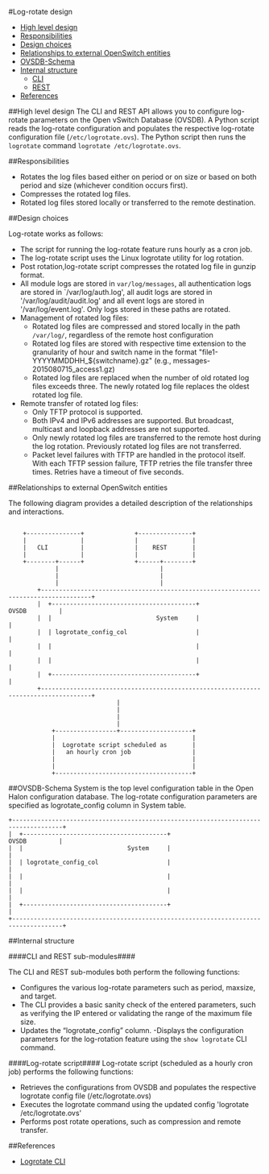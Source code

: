 #Log-rotate design

- [High level design](#high-level-design)
- [Responsibilities](#responsibilities)
- [Design choices](#design-choices)
- [Relationships to external OpenSwitch entities](#relationships-to-external-openswitch-entities)
- [OVSDB-Schema](#ovsdb-schema)
- [Internal structure](#internal-structure)
   - [CLI](#cli)
   - [REST](#rest)
- [References](#references)

##High level design
The CLI and REST API allows you to configure log-rotate parameters on the Open vSwitch Database (OVSDB). A Python script reads the log-rotate configuration and populates the respective log-rotate configuration file (`/etc/logrotate.ovs`). The Python script then runs the `logrotate` command `logrotate /etc/logrotate.ovs`.


##Responsibilities



  - Rotates the log files based either on period or on size or based on both period and size (whichever condition occurs first).
  - Compresses the rotated log files.
  - Rotated log files stored locally or transferred to the remote destination.


##Design choices

Log-rotate works as follows:

- The script for running the log-rotate feature runs hourly as a cron job.
- The log-rotate script uses the Linux logrotate utility for log rotation.
- Post rotation,log-rotate script compresses the rotated log file in gunzip format.
- All module logs are stored in `var/log/messages`, all authentication logs are stored in `/var/log/auth.log', all audit logs are stored in '/var/log/audit/audit.log' and all event logs are stored in '/var/log/event.log'. Only logs stored in these paths are rotated.
- Management of rotated log files:
  - Rotated log files are compressed and stored locally in the path `/var/log/`, regardless of the remote host configuration
  - Rotated log files are stored with respective time extension to the granularity of hour and switch name in the format "file1- YYYYMMDDHH_${switchname}.gz" (e.g., messages-2015080715_access1.gz)
  - Rotated log files are replaced when the number of old rotated log files exceeds three. The newly rotated log file replaces the oldest rotated log file.
- Remote transfer of rotated log files:
  -  Only TFTP protocol is supported.
  -  Both IPv4 and IPv6 addresses are supported. But broadcast, multicast and loopback addresses are not supported.
  -  Only newly rotated log files are transferred to the remote host during the log rotation. Previously rotated log files are not transferred.
  -  Packet level failures with TFTP are handled in the protocol itself. With each TFTP session failure, TFTP retries the file transfer three times. Retries have a  timeout of five seconds.


##Relationships to external OpenSwitch entities

The following diagram provides a detailed description of the relationships and interactions.
```ditaa

	+---------------+              +---------------+
	|               |              |               |
	|   CLI         |              |    REST       |
	|               |              |               |
	+--------+------+              +------+--------+
	         |                            |
	         |                            |
	         |                            |
	    +------------------------------------------------------------------------------------+
	    |  +----------------------------------------+                          OVSDB         |
	    |  |                             System     |                                        |
	    |  | logrotate_config_col                   |                                        |
	    |  |                                        |                                        |
	    |  |                                        |                                        |
	    |  +----------------------------------------+                                        |
	    +------------------------------------------------------------------------------------+
	                          |
	                          |
	                          |
	                          |
	        +-----------------+--------------------+
	        |                                      |
	        |  Logrotate script scheduled as       |
	        |   an hourly cron job                 |
	        |                                      |
	        |                                      |
	        +--------------------------------------+
```

##OVSDB-Schema
System is the top level configuration table in the Open Halon configuration database.
The log-rotate configuration parameters are specified as logrotate\_config column in System table.

	+------------------------------------------------------------------------------------+
	|  +----------------------------------------+                          OVSDB         |
	|  |                             System     |                                        |
	|  | logrotate_config_col                   |                                        |
	|  |                                        |                                        |
	|  |                                        |                                        |
	|  +----------------------------------------+                                        |
	+------------------------------------------------------------------------------------+


##Internal structure

####CLI and REST sub-modules####

The CLI and REST sub-modules both perform the following functions:
  - Configures the various log-rotate parameters such as period, maxsize, and target.
  - The CLI provides a basic sanity check of the entered parameters, such as verifying the IP entered or validating the range of the maximum file size.
  - Updates the “logrotate_config” column.
  -Displays the configuration parameters for the log-rotation feature using the `show logrotate` CLI command.

####Log-rotate script####
Log-rotate script (scheduled as a hourly cron job) performs the following functions:

- Retrieves the configurations from OVSDB and populates the respective logrotate config file (/etc/logrotate.ovs)
- Executes the logrotate command using the updated config 'logrotate /etc/logrotate.ovs'
- Performs post rotate operations, such as compression and remote transfer.

##References

* [Logrotate CLI](http://www.openswitch.net/documents/user/Logrotate_cli)


<!-- Include references to any other modules that interact with this module directly or through the database model. For example, CLI, REST, etc.
ops-fand might provide reference to ops-sensord, etc. -->
